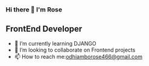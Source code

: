 ### Hi there 👋 I'm Rose 

## FrontEnd Developer


- 🌱 I’m currently learning DJANGO
- 👯 I’m looking to collaborate on Frontend projects
- 📫 How to reach me:odhiamborose466@gmail.com


